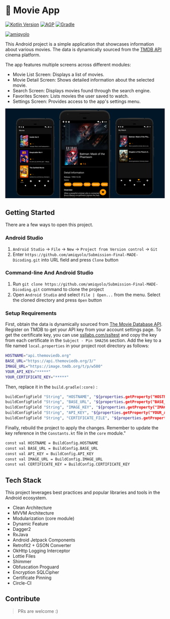# 📱 Movie App

[![Kotlin Version](https://img.shields.io/badge/Kotlin-1.6.x-blue.svg)](https://kotlinlang.org)
[![AGP](https://img.shields.io/badge/AGP-7.x-blue?style=flat)](https://developer.android.com/studio/releases/gradle-plugin)
[![Gradle](https://img.shields.io/badge/Gradle-7.x-blue?style=flat)](https://gradle.org)

[![amiqyolo](https://circleci.com/gh/amiqyolo/Submission-Final-MADE-Dicoding.svg?style=shield)](https://circleci.com/gh/amiqyolo/Submission-Final-MADE-Dicoding)

This Android project is a simple application that showcases information about various movies. The data is dynamically sourced from the [TMDB API](https://developers.themoviedb.org/3/getting-started/introduction) cinema platform.

The app features multiple screens across different modules:

- Movie List Screen: Displays a list of movies.
- Movie Detail Screen: Shows detailed information about the selected movie.
- Search Screen: Displays movies found through the search engine.
- Favorites Screen: Lists movies the user saved to watch.
- Settings Screen: Provides access to the app's settings menu.

<p align="center">
  <img src="images/movie_thumb.png"/>
</p>

## Getting Started

There are a few ways to open this project.

### Android Studio

1. `Android Studio` -> `File` -> `New` -> `Project from Version control` -> `Git`
2. Enter `https://github.com/amiqyolo/Submission-Final-MADE-Dicoding.git` into URL field and press `Clone` button

### Command-line And Android Studio

1. Run `git clone https://github.com/amiqyolo/Submission-Final-MADE-Dicoding.git` command to clone the project
2. Open `Android Studio` and select `File | Open...` from the menu. Select the cloned directory and press `Open` button

### Setup Requirements

First, obtain the data is dynamically sourced from [The Movie Database API](https://developers.themoviedb.org/3/getting-started/introduction). Register on TMDB to get your API key from your account settings page. To get the certificate key, you can use [ssllabs.com/ssltest](https://www.ssllabs.com/ssltest) and copy the key from each certificate in the `Subject - Pin SHA256` section. Add the key to a file named `local.properties` in your project root directory as follows:

```bash
HOSTNAME="api.themoviedb.org"
BASE_URL="https://api.themoviedb.org/3/"
IMAGE_URL="https://image.tmdb.org/t/p/w500"
YOUR_API_KEY="*****"
YOUR_CERTIFICATE_KEY="*****"
```

Then, replace it in the `build.gradle(:core)` :

```bash
buildConfigField "String", "HOSTNAME", "${properties.getProperty("HOSTNAME")}"
buildConfigField "String", "BASE_URL", "${properties.getProperty("BASE_URL")}"
buildConfigField "String", "IMAGE_KEY", "${properties.getProperty("IMAGE_KEY")}"
buildConfigField "String", "API_KEY", "${properties.getProperty("YOUR_API_KEY")}"
buildConfigField "String", "CERTIFICATE_FILE", "${properties.getProperty("YOUR_CERTIFICATE_KEY")}"
```

Finally, rebuild the project to apply the changes. Remember to update the key reference in the `Constants.kt` file in the `core` module."

```bash
const val HOSTNAME = BuildConfig.HOSTNAME
const val BASE_URL = BuildConfig.BASE_URL
const val API_KEY = BuildConfig.API_KEY
const val IMAGE_URL = BuildConfig.IMAGE_URL
const val CERTIFICATE_KEY = BuildConfig.CERTIFICATE_KEY
```

## Tech Stack

This project leverages best practices and popular libraries and tools in the Android ecosystem.

- Clean Architecture
- MVVM Architecture
- Modularization (core module)
- Dynamic Feature
- Dagger2
- RxJava
- Android Jetpack Components
- Retrofit2 + GSON Converter
- OkHttp Logging Interceptor
- Lottie Files
- Shimmer
- Obfuscation Proguard
- Encryption SQLCipher
- Certificate Pinning
- Circle-CI

## Contribute

> PRs are welcome :)